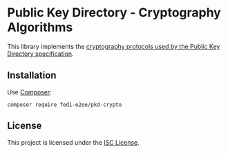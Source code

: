 # Public Key Directory - Cryptography Algorithms

This library implements the [cryptography protocols used by the Public Key Directory specification](https://github.com/fedi-e2ee/public-key-directory-specification/blob/main/Specification.md#cryptography-protocols).

## Installation

Use [Composer](https://getcomposer.org/):

```terminal
composer require fedi-e2ee/pkd-crypto
```

## License

This project is licensed under the [ISC License](LICENSE).
